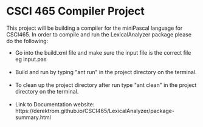 <h1>CSCI 465 Compiler Project</h1>
This project will be building a compiler for the miniPascal language for CSCI465.
In order to compile and run the LexicalAnalyzer package please do the following:
  <ul>
  <li>Go into the build.xml file and make sure the input file is the correct file eg input.pas<br><br/></li>
  <li>Build and run by typing "ant run" in the project directory on the terminal.<br><br/></li>
  <li>To clean up the project directory after run type "ant clean" in the project directory on the terminal.<br><br/></li>
  <li>Link to Documentation website: https://derektrom.github.io/CSCI465/LexicalAnalyzer/package-summary.html<br><br/></li>
  </ul>
